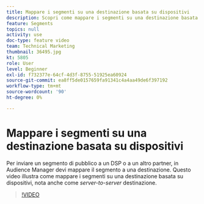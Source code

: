 ```yaml
---
title: Mappare i segmenti su una destinazione basata su dispositivi
description: Scopri come mappare i segmenti su una destinazione basata su dispositivo, nota anche come destinazione _server-to-server_ . Per inviare un segmento di pubblico a un DSP o a un altro partner, in Audience Manager devi mappare il segmento a una destinazione.
feature: Segments
topics: null
activity: use
doc-type: feature video
team: Technical Marketing
thumbnail: 36495.jpg
kt: 5805
role: User
level: Beginner
exl-id: f732377e-64cf-4d3f-8755-51925ea60924
source-git-commit: ea8ff5de0157659fa91341c4a4aa49de6f397192
workflow-type: tm+mt
source-wordcount: '90'
ht-degree: 0%

---
```


# Mappare i segmenti su una destinazione basata su dispositivi

Per inviare un segmento di pubblico a un DSP o a un altro partner, in Audience Manager devi mappare il segmento a una destinazione. Questo video illustra come mappare i segmenti su una destinazione basata su dispositivi, nota anche come _server-to-server_ destinazione.

>[!VIDEO](https://video.tv.adobe.com/v/36495/?quality=12&learn=on)
